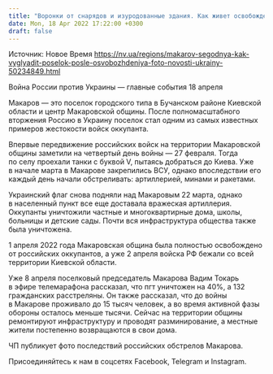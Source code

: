 ```yaml
---
title: "Воронки от снарядов и изуродованные здания. Как живет освобожденный от оккупантов Макаров в Киевской области — фоторепортаж"
date: Mon, 18 Apr 2022 17:22:00 +0300
draft: false
---
```

Источник: Новое Время https://nv.ua/regions/makarov-segodnya-kak-vyglyadit-poselok-posle-osvobozhdeniya-foto-novosti-ukrainy-50234849.html


Война России против Украины — главные события 18 апреля

Макаров — это поселок городского типа в Бучанском районе Киевской области и центр Макаровской общины. После полномасштабного вторжения Россию в Украину поселок стал одним из самых известных примеров жестокости войск оккупанта.

Впервые передвижение российских войск на территории Макаровской общины заметили на четвертый день войны — 27 февраля. Тогда по селу проехали танки с буквой V, пытаясь добраться до Киева. Уже в начале марта в Макарове закрепились ВСУ, однако впоследствии его каждый день начали обстреливать: артиллерией, минами и ракетами.



Украинский флаг снова подняли над Макаровым 22 марта, однако в населенный пункт все еще доставала вражеская артиллерия. Оккупанты уничтожили частные и многоквартирные дома, школы, больницы и детские сады. Почти вся инфраструктура общества также была уничтожена.

1 апреля 2022 года Макаровская община была полностью освобождено от российских оккупантов, а уже 2 апреля войска РФ бежали со всей территории Киевской области.

Уже 8 апреля поселковый председатель Макарова Вадим Токарь в эфире телемарафона рассказал, что пгт уничтожен на 40%, а 132 гражданских расстреляны. Он также рассказал, что до войны в Макарове проживало до 15 тысяч человек, а во время активной фазы обороны осталось меньше тысячи. Сейчас на территории общины ремонтируют инфраструктуру и проводят разминирование, а местные жители постепенно возвращаются в свои дома.



ЧП публикует фото последствий российских обстрелов Макарова.

Присоединяйтесь к нам в соцсетях Facebook, Telegram и Instagram.
